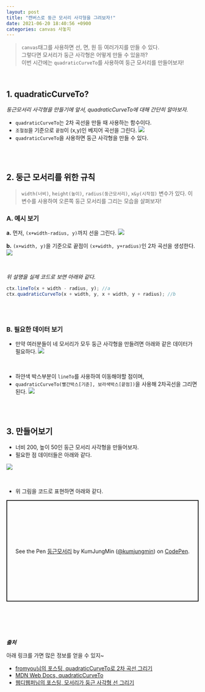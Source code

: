 ```yaml
---
layout: post
title: "캔버스로 둥근 모서리 사각형을 그려보자!"
date: 2021-06-20 18:40:56 +0900
categories: canvas 사놓지
---
```


> `canvas`태그를 사용하면 선, 면, 원 등 여러가지를 만들 수 있다. <br/> 그렇다면 모서리가 둥근 사각형은 어떻게 만들 수 있을까? <br/> 이번 시간에는 `quadraticCurveTo`를 사용하여 둥근 모서리를 만들어보자!

<br/>

## 1. quadraticCurveTo?

_둥근모서리 사각형을 만들기에 앞서, quadraticCurveTo에 대해 간단히 알아보자._

- `quadraticCurveTo`는 2차 곡선을 만들 때 사용하는 함수이다.
- `조절점`을 기준으로 `끝점`이 (x,y)인 베지어 곡선을 그린다.
  ![](https://images.velog.io/images/gicomong/post/ff22add3-629e-42fb-b9f9-fb3c64bed48f/%E1%84%89%E1%85%B3%E1%84%8F%E1%85%B3%E1%84%85%E1%85%B5%E1%86%AB%E1%84%89%E1%85%A3%E1%86%BA%202021-06-20%20%E1%84%8B%E1%85%A9%E1%84%92%E1%85%AE%205.09.41.png)
- `quadraticCurveTo`을 사용하면 둥근 사각형을 만들 수 있다.

<br/><br/>

## 2. 둥근 모서리를 위한 규칙

> `width(너비)`, `height(높이)`, `radius(둥근모서리)`, `x&y(시작점)` 변수가 있다. 이 변수를 사용하여 오른쪽 둥근 모서리를 그리는 모습을 살펴보자!

### A. 예시 보기

**a.** 먼저, `(x+width-radius, y)`까지 선을 그린다.
![](https://images.velog.io/images/gicomong/post/b7a9dd2b-8eff-408f-8965-12f3fa501412/%E1%84%89%E1%85%B3%E1%84%8F%E1%85%B3%E1%84%85%E1%85%B5%E1%86%AB%E1%84%89%E1%85%A3%E1%86%BA%202021-06-20%20%E1%84%8B%E1%85%A9%E1%84%92%E1%85%AE%205.25.40.png)

**b.** `(x+width, y)`을 기준으로 끝점이 `(x+width, y+radius)`인 2차 곡선을 생성한다.  
![](https://images.velog.io/images/gicomong/post/9a31df7a-b44f-479d-8629-8307dd7377a2/%E1%84%89%E1%85%B3%E1%84%8F%E1%85%B3%E1%84%85%E1%85%B5%E1%86%AB%E1%84%89%E1%85%A3%E1%86%BA%202021-06-20%20%E1%84%8B%E1%85%A9%E1%84%92%E1%85%AE%205.25.47.png)

<br/>

_위 설명을 실제 코드로 보면 아래와 같다._

```js
ctx.lineTo(x + width - radius, y); //a
ctx.quadraticCurveTo(x + width, y, x + width, y + radius); //b
```

<br/><br/>

### B. 필요한 데이터 보기

- 만약 여러분들이 네 모서리가 모두 둥근 사각형을 만들려면 아래와 같은 데이터가 필요하다.
  ![](https://images.velog.io/images/gicomong/post/2e81fa21-a81f-48e1-bfb1-a4c78ff07523/%E1%84%89%E1%85%B3%E1%84%8F%E1%85%B3%E1%84%85%E1%85%B5%E1%86%AB%E1%84%89%E1%85%A3%E1%86%BA%202021-06-20%20%E1%84%8B%E1%85%A9%E1%84%92%E1%85%AE%205.43.04.png)

<br/>

- 하얀색 박스부분이 `lineTo`를 사용하여 이동해야할 점이며,
- `quadraticCurveTo(빨간박스[기준], 보라색박스[끝점])`을 사용해 2차곡선을 그리면 된다.
  ![](https://images.velog.io/images/gicomong/post/f40248cc-0906-4ccc-a2ad-d6e4e7fc44a4/%E1%84%89%E1%85%B3%E1%84%8F%E1%85%B3%E1%84%85%E1%85%B5%E1%86%AB%E1%84%89%E1%85%A3%E1%86%BA%202021-06-20%20%E1%84%8B%E1%85%A9%E1%84%92%E1%85%AE%205.44.18.png)

<br/>
<br/>

## 3. 만들어보기

- 너비 200, 높이 50인 둥근 모서리 사각형을 만들어보자.
- 필요한 점 데이터들은 아래와 같다.

![](https://images.velog.io/images/gicomong/post/ba9d505c-727f-43bb-97c8-131a44371f24/1.jpeg)

<br/>

- 위 그림을 코드로 표현하면 아래와 같다.

<p class="codepen" data-height="265" data-theme-id="dark" data-default-tab="js,result" data-user="kumjungmin" data-slug-hash="gOmyRaY" style="height: 265px; box-sizing: border-box; display: flex; align-items: center; justify-content: center; border: 2px solid; margin: 1em 0; padding: 1em;" data-pen-title="둥근모서리">
  <span>See the Pen <a href="https://codepen.io/kumjungmin/pen/gOmyRaY">
  둥근모서리</a> by KumJungMin (<a href="https://codepen.io/kumjungmin">@kumjungmin</a>)
  on <a href="https://codepen.io">CodePen</a>.</span>
</p>
<script async src="https://cpwebassets.codepen.io/assets/embed/ei.js"></script>

<br/><br/><br/><br/>

_**출처**_

아래 링크를 가면 많은 정보를 얻을 수 있지~

- <a href="https://fromyou.tistory.com/563">fromyou님의 포스팅, quadraticCurveTo로 2차 곡선 그리기</a>
- <a href="https://developer.mozilla.org/en-US/docs/Web/API/CanvasRenderingContext2D/quadraticCurveTo">MDN Web Docs, quadraticCurveTo</a>
- <a href="https://m.blog.naver.com/PostView.naver?isHttpsRedirect=true&blogId=pjh445&logNo=220041200342"> 웹디웹퍼님의 포스팅, 모서리가 둥근 사각형 선 그리기</a>
